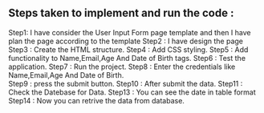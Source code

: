 Steps taken to implement and run the code :
-----------------------------------
Step1: I have consider the User Input Form page template and then I
have plan the page according to the template
Step2 : I have design the page
Step3 : Create the HTML structure.
Step4 : Add CSS styling.
Step5 : Add functionality to Name,Email,Age And Date of Birth tags.
Step6 : Test the application.
Step7 : Run the project.
Step8 : Enter the credentials like Name,Email,Age And Date of Birth.  
Step9 : press the submit button.
Step10 : After submit the data.
Step11 : Check the Datebase for Data.
Step13 : You can see the date in table format
Step14 : Now you can retrive the data from database.
